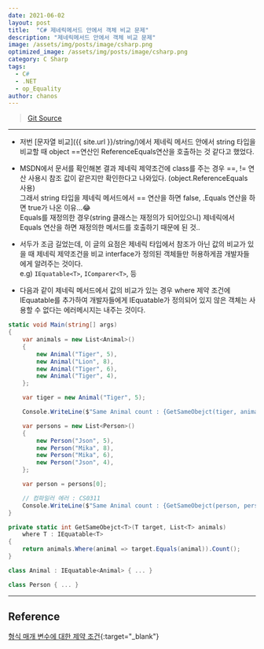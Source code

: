 ```yaml
---
date: 2021-06-02
layout: post
title:  "C# 제네릭메서드 안에서 객체 비교 문제"
description: "제네릭메서드 안에서 객체 비교 문제"
image: /assets/img/posts/image/csharp.png
optimized_image: /assets/img/posts/image/csharp.png
category: C Sharp
tags:
  - C#
  - .NET
  - op_Equality
author: chanos
---
```

>[Git Source](https://github.com/chanos-dev/blogcode/tree/master/21-0602)

--- 

- 저번 [문자열 비교]({{ site.url }}/string/)에서 제네릭 메서드 안에서 string 타입을 비교할 때 object ==연산인 ReferenceEquals연산을 호출하는 것 같다고 했었다.

- MSDN에서 문서를 확인해본 결과 제네릭 제약조건에 class를 주는 경우 ==, != 연산 사용시 참조 값이 같은지만 확인한다고 나와있다. (object.ReferenceEquals 사용)  
그래서 string 타입을 제네릭 메서드에서 == 연산을 하면 false, .Equals 연산을 하면 true가 나온 이유...😂  
Equals를 재정의한 경우(string 클래스는 재정의가 되어있으니) 제네릭에서 Equals 연산을 하면 재정의한 메서드를 호출하기 때문에 된 것..


- 서두가 조금 길었는데, 이 글의 요점은 제네릭 타입에서 참조가 아닌 값의 비교가 있을 때 제네릭 제약조건을 비교 interface가 정의된 객체들만 허용하게끔 개발자들에게 알려주는 것이다.  
e.g) `IEquatable<T>`, `IComparer<T>`, 등


- 다음과 같이 제네릭 메서드에서 값의 비교가 있는 경우 where 제약 조건에 IEquatable<T>를 추가하여 개발자들에게 IEquatable가 정의되어 있지 않은 객체는 사용할 수 없다는 에러메시지는 내주는 것이다.

```c#
static void Main(string[] args)
{
    var animals = new List<Animal>()
    {
        new Animal("Tiger", 5),
        new Animal("Lion", 8),
        new Animal("Tiger", 6),
        new Animal("Tiger", 4),
    };

    var tiger = new Animal("Tiger", 5);

    Console.WriteLine($"Same Animal count : {GetSameObejct(tiger, animals)}");

    var persons = new List<Person>()
    {
        new Person("Json", 5),
        new Person("Mika", 8),
        new Person("Mika", 6),
        new Person("Json", 4),
    };

    var person = persons[0];

    // 컴파일러 에러 : CS0311
    Console.WriteLine($"Same Animal count : {GetSameObejct(person, persons)}");
}

private static int GetSameObejct<T>(T target, List<T> animals)
    where T : IEquatable<T>
{            
    return animals.Where(animal => target.Equals(animal)).Count();
} 

class Animal : IEquatable<Animal> { ... }

class Person { ... }
```

---

## Reference

[형식 매개 변수에 대한 제약 조건](https://docs.microsoft.com/ko-kr/dotnet/csharp/programming-guide/generics/constraints-on-type-parameters){:target="_blank"}